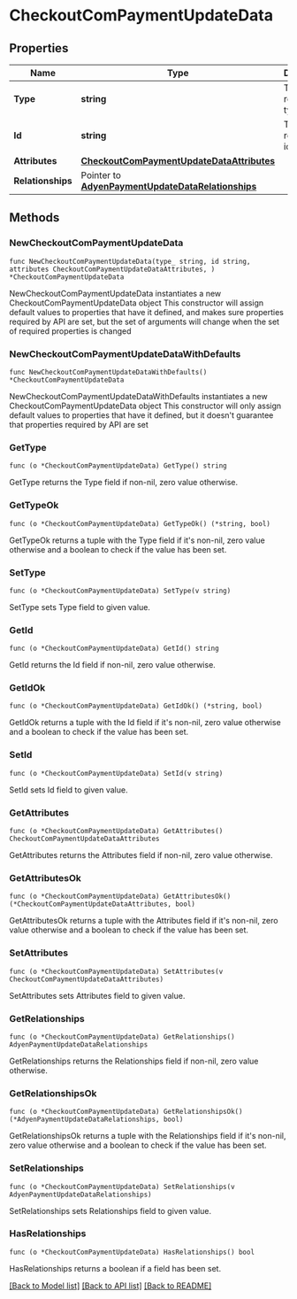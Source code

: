 # CheckoutComPaymentUpdateData

## Properties

Name | Type | Description | Notes
------------ | ------------- | ------------- | -------------
**Type** | **string** | The resource&#39;s type | 
**Id** | **string** | The resource&#39;s id | 
**Attributes** | [**CheckoutComPaymentUpdateDataAttributes**](CheckoutComPaymentUpdateDataAttributes.md) |  | 
**Relationships** | Pointer to [**AdyenPaymentUpdateDataRelationships**](AdyenPaymentUpdateDataRelationships.md) |  | [optional] 

## Methods

### NewCheckoutComPaymentUpdateData

`func NewCheckoutComPaymentUpdateData(type_ string, id string, attributes CheckoutComPaymentUpdateDataAttributes, ) *CheckoutComPaymentUpdateData`

NewCheckoutComPaymentUpdateData instantiates a new CheckoutComPaymentUpdateData object
This constructor will assign default values to properties that have it defined,
and makes sure properties required by API are set, but the set of arguments
will change when the set of required properties is changed

### NewCheckoutComPaymentUpdateDataWithDefaults

`func NewCheckoutComPaymentUpdateDataWithDefaults() *CheckoutComPaymentUpdateData`

NewCheckoutComPaymentUpdateDataWithDefaults instantiates a new CheckoutComPaymentUpdateData object
This constructor will only assign default values to properties that have it defined,
but it doesn't guarantee that properties required by API are set

### GetType

`func (o *CheckoutComPaymentUpdateData) GetType() string`

GetType returns the Type field if non-nil, zero value otherwise.

### GetTypeOk

`func (o *CheckoutComPaymentUpdateData) GetTypeOk() (*string, bool)`

GetTypeOk returns a tuple with the Type field if it's non-nil, zero value otherwise
and a boolean to check if the value has been set.

### SetType

`func (o *CheckoutComPaymentUpdateData) SetType(v string)`

SetType sets Type field to given value.


### GetId

`func (o *CheckoutComPaymentUpdateData) GetId() string`

GetId returns the Id field if non-nil, zero value otherwise.

### GetIdOk

`func (o *CheckoutComPaymentUpdateData) GetIdOk() (*string, bool)`

GetIdOk returns a tuple with the Id field if it's non-nil, zero value otherwise
and a boolean to check if the value has been set.

### SetId

`func (o *CheckoutComPaymentUpdateData) SetId(v string)`

SetId sets Id field to given value.


### GetAttributes

`func (o *CheckoutComPaymentUpdateData) GetAttributes() CheckoutComPaymentUpdateDataAttributes`

GetAttributes returns the Attributes field if non-nil, zero value otherwise.

### GetAttributesOk

`func (o *CheckoutComPaymentUpdateData) GetAttributesOk() (*CheckoutComPaymentUpdateDataAttributes, bool)`

GetAttributesOk returns a tuple with the Attributes field if it's non-nil, zero value otherwise
and a boolean to check if the value has been set.

### SetAttributes

`func (o *CheckoutComPaymentUpdateData) SetAttributes(v CheckoutComPaymentUpdateDataAttributes)`

SetAttributes sets Attributes field to given value.


### GetRelationships

`func (o *CheckoutComPaymentUpdateData) GetRelationships() AdyenPaymentUpdateDataRelationships`

GetRelationships returns the Relationships field if non-nil, zero value otherwise.

### GetRelationshipsOk

`func (o *CheckoutComPaymentUpdateData) GetRelationshipsOk() (*AdyenPaymentUpdateDataRelationships, bool)`

GetRelationshipsOk returns a tuple with the Relationships field if it's non-nil, zero value otherwise
and a boolean to check if the value has been set.

### SetRelationships

`func (o *CheckoutComPaymentUpdateData) SetRelationships(v AdyenPaymentUpdateDataRelationships)`

SetRelationships sets Relationships field to given value.

### HasRelationships

`func (o *CheckoutComPaymentUpdateData) HasRelationships() bool`

HasRelationships returns a boolean if a field has been set.


[[Back to Model list]](../README.md#documentation-for-models) [[Back to API list]](../README.md#documentation-for-api-endpoints) [[Back to README]](../README.md)


